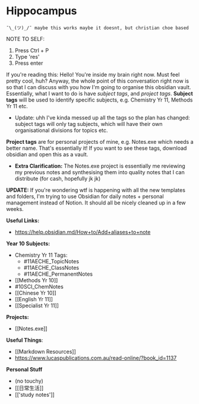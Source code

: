 # Hippocampus
	
	¯\_(ツ)_/¯ maybe this works maybe it doesnt, but christian choe based

NOTE TO SELF:
1. Press Ctrl + P
2. Type 'res'
3. Press enter

If you're reading this:
	Hello! You're inside my brain right now. Must feel pretty cool, huh?
	Anyway, the whole point of this conversation right now is so that I can discuss with you how I'm going to organise this obsidian vault.
	Essentially, what I want to do is have *subject tags*, and *project tags*.
	**Subject tags** will be used to identify specific subjects, e.g. Chemistry Yr 11, Methods Yr 11 etc.
- Update: uhh I've kinda messed up all the tags so the plan has changed: subject tags will only tag subjects, which will have their own organisational divisions for topics etc.

**Project tags** are for personal projects of mine, e.g. Notes.exe which needs a better name.
That's essentially it! If you want to see these tags, download obsidian and open this as a vault.
- **Extra Clarification:** The Notes.exe project is essentially me reviewing my previous notes and synthesising them into quality notes that I can distribute (for cash, hopefully jk jk)

**UPDATE:**
	If you're wondering wtf is happening with all the new templates and folders, I'm trying to use Obsidian for daily notes + personal management instead of Notion. It should all be nicely cleaned up in a few weeks.

**Useful Links:**
* https://help.obsidian.md/How+to/Add+aliases+to+note


**Year 10 Subjects:**

* Chemistry Yr 11 Tags:
	* #11AECHE_TopicNotes 
	* #11AECHE_ClassNotes 
	* #11AECHE_PermanentNotes 
* [[Methods Yr 10]]
* #10SCI_ChemNotes 
* [[Chinese Yr 10]]
* [[English Yr 11]]
* [[Specialist Yr 11]]


**Projects:**

* [[Notes.exe]]


**Useful Things**:

* [[Markdown Resources]]
* https://www.lucaspublications.com.au/read-online/?book_id=1137


**Personal Stuff**
- (no touchy)
- [[日常生活]]
- [['study notes']]